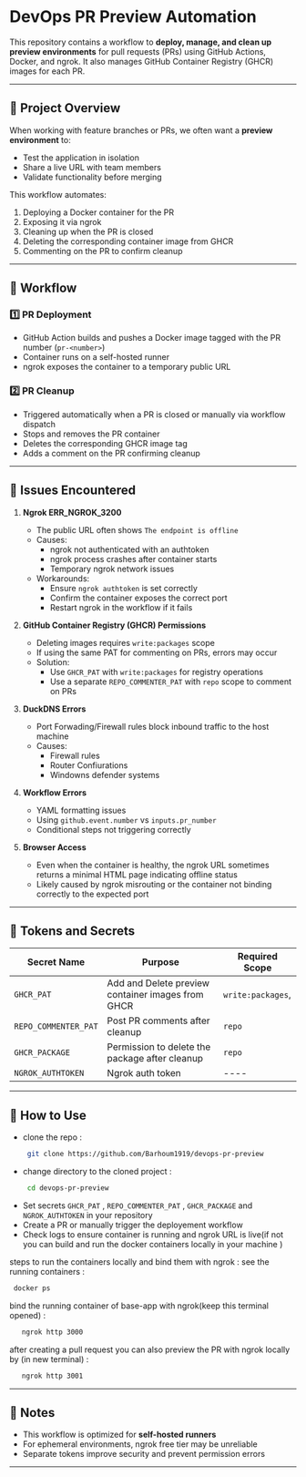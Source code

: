 # DevOps PR Preview  Automation

This repository contains a workflow to **deploy, manage, and clean up preview environments** for pull requests (PRs) using GitHub Actions, Docker, and ngrok. It also manages GitHub Container Registry (GHCR) images for each PR.

---

## 🔹 Project Overview

When working with feature branches or PRs, we often want a **preview environment** to:

- Test the application in isolation
- Share a live URL with team members
- Validate functionality before merging

This workflow automates:

1. Deploying a Docker container for the PR
2. Exposing it via ngrok
3. Cleaning up when the PR is closed
4. Deleting the corresponding container image from GHCR
5. Commenting on the PR to confirm cleanup

---

## 🔹 Workflow

### 1️⃣ PR Deployment

- GitHub Action builds and pushes a Docker image tagged with the PR number (`pr-<number>`)
- Container runs on a self-hosted runner
- ngrok exposes the container to a temporary public URL

### 2️⃣ PR Cleanup

- Triggered automatically when a PR is closed or manually via workflow dispatch
- Stops and removes the PR container
- Deletes the corresponding GHCR image tag
- Adds a comment on the PR confirming cleanup

---

## 🔹 Issues Encountered

1. **Ngrok ERR_NGROK_3200**
   - The public URL often shows `The endpoint is offline`
   - Causes:
     - ngrok not authenticated with an authtoken
     - ngrok process crashes after container starts
     - Temporary ngrok network issues
   - Workarounds:
     - Ensure `ngrok authtoken` is set correctly
     - Confirm the container exposes the correct port
     - Restart ngrok in the workflow if it fails

2. **GitHub Container Registry (GHCR) Permissions**
   - Deleting images requires `write:packages` scope
   - If using the same PAT for commenting on PRs, errors may occur
   - Solution:
     - Use `GHCR_PAT` with `write:packages` for registry operations
     - Use a separate `REPO_COMMENTER_PAT` with `repo` scope to comment on PRs
3. **DuckDNS Errors**
   - Port Forwading/Firewall rules block inbound traffic to the host machine
   - Causes:
     - Firewall rules
     - Router Confiurations
     - Windowns defender systems
4. **Workflow Errors**
   - YAML formatting issues
   - Using `github.event.number` vs `inputs.pr_number`
   - Conditional steps not triggering correctly

5. **Browser Access**
   - Even when the container is healthy, the ngrok URL sometimes returns a minimal HTML page indicating offline status
   - Likely caused by ngrok misrouting or the container not binding correctly to the expected port

---

## 🔹 Tokens and Secrets

| Secret Name       | Purpose                                           | Required Scope                     |
|------------------|-------------------------------------------------|-----------------------------------|
| `GHCR_PAT`        | Add and Delete preview container images from GHCR       | `write:packages`,  |
| `REPO_COMMENTER_PAT` | Post PR comments after cleanup                  | `repo`       |
| `GHCR_PACKAGE` | Permission to delete the package after cleanup                | `repo`       |
| `NGROK_AUTHTOKEN` | Ngrok auth token                | ----      |
---

## 🔹 How to Use

- clone the repo :
  ```bash
   git clone https://github.com/Barhoum1919/devops-pr-preview
   ```
- change directory to the cloned project :
  ```bash
   cd devops-pr-preview
   ```
- Set secrets `GHCR_PAT` , `REPO_COMMENTER_PAT` , `GHCR_PACKAGE` and `NGROK_AUTHTOKEN` in your repository
- Create a PR or manually trigger the deployement workflow
- Check logs to ensure container is running and ngrok URL is live(if not you can build and run the docker containers locally in your machine )

steps to run the containers locally and bind them with ngrok :
see the running containers :
  ```bash
   docker ps
   ```
bind the running container of base-app with ngrok(keep this terminal opened) :
```bash
   ngrok http 3000
   ```
after creating a pull request you can also preview the PR with ngrok locally by (in new terminal) :
```bash
   ngrok http 3001
   ```


---

## 🔹 Notes

- This workflow is optimized for **self-hosted runners**
- For ephemeral environments, ngrok free tier may be unreliable
- Separate tokens improve security and prevent permission errors

---

